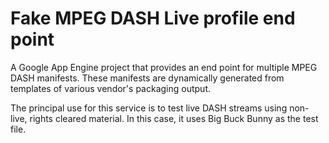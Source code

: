 Fake MPEG DASH Live profile end point
=====================================

A Google App Engine project that provides an end point for multiple MPEG DASH
manifests. These manifests are dynamically generated from templates of various
vendor's packaging output.

The principal use for this service is to test live DASH streams using
non-live, rights cleared material. In this case, it uses Big Buck Bunny
as the test file.

